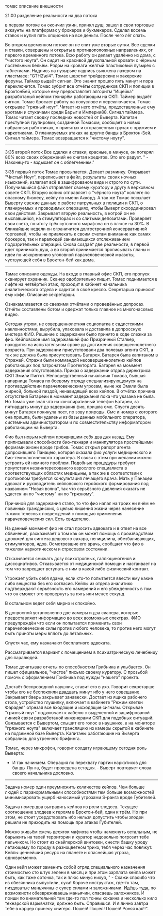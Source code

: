 томас описание внешности

21:00
разделение реальности на два потока

в первом потоке он окончил ужин, принял душ, зашел в свои торговые аккаунты на платформах у брокеров и букмекеров.
Сделал восемь ставок и купил пять опционов на все деньги. После чего лёг спать.

Во втором временном потоке он не спит уже вторые сутки. Все сделки и ставки, совершены и открыты в противоположных направлениях, от первого временного потока.
Всю работу он делает удалённо из дома, с "чистого ноута". Он сидит на красивой двухспальной кровати с чёрным постельным бельём.
Рядом на кровати желтый пластиковый пузырёк с таблетками. Надпись на пузырьке надпись выжжена лазером на пластмасе: "GTH2\ei4".
Томас шерстит трейдерские и хакерские форумы.
Таймер выдаёт сигнал. Это значит прошло пять минут и пора переключится.
Томас зубрит все отчёты сотрудников СКП и полиции в БроктонБей, которые ему предоставляет алгоритм "Ищейка" разработаный кейпом технарём работающим на СКП.
Таймер выдаёт сигнал. Томас бросает работу на полуслове и переключается.
Томас открывае "грязный ноут". Читает из него отчёты, предоставленные ему кротами и стукачами среди Барыг и Империи88.
Сигнал таймера.
Томас читает сводку последних новостей от Выверта. Капитан преступной групировки, созданной Томасом, сообщает о новых набранных работниках, о принятых и отправленных грузах с оружием и наркотиками. О планируемых атаках на другие банды в Броктон-Бей.
Сигнал таймера.
Томас возвращается к "чистому ноуту".


***

3:35 второй поток
Все сделки и ставки, красные, в минусе, он потерял 80% всех своих сбережений не считая кредитов. Это его радует. " - Наконец-то - вздыхает он с облегчением."

3:35 первый поток
Томас просыпается. Делает разминку. Открывает "Чистый Ноут", переписывет в файл, результаты своих ночных изысканий, излагает всё в зашифрованом виде и строго по сути. Получившийся файл отправляет своему куратору и другу в верховном совете СКП.
Вторую копию отправляет с "чёрного ноута" коллеге по опасному бизнесу, кейпу по имени Аккорд. А так же Томас посылает Выверту свежие данные о работе патрульных в полиции и СКП, о планируемых и проводимых операциях, чтобы Выверт скоординировал свои действия.
Закрывает вторую реальность, в котрой он не выспавшийся, на стимуляторах и со слитыми депозитами.
Проверяет свои счета, по итогу трёх суточного марафона он в плюсе на 30%. В ближайшие недели он ограничится долгострочной консервативной торговлей, чтобы не привлекать к своим счетам внимание как самих брокеров, так и паралюдей занимающихся отслеживанием подозрительных операций.
Снова создаёт две реальности, в первой идет принимать душ, а во второй принимается прописывать планы и идеи по искоренению уголовной парачеловеческой мразоты, чуствующей себя в Броктон-бей как дома.


***

Тамас описание одежды. На входе в главный офис СКП, его пропуск сканирует охранник. Сканер одобрительно пищит. Томас поднимается в лифте на четвёртый этаж, проходит в кабинет начальника аналитического отдела и садится в своё кресло. Секретарша приносит ему кофе. Описание секретарши.

Ознакамливается со свежими отчётами о проведённых допросах. Отчёты составлены ботом и одержат только главное из многочасовых видео.

Сегодня утром, не совершеннолетняя социопатка с садистскими наклонностями, вырубила, упаковала и доставила в допроссную мистера ФИО. Решение о задержании было принято в ходе слежки за фио. Кейповское имя задержавшей фио Призрачный Сталкер, находится на испытательном сроке до достижения совершеннолетнего возраста. При задержании присутствовали два полевых агента СКП, а так же должна была присутствовать Батарея. Батарея была капитаном в Стражей. Стражи были коммандой несовершеннолетних кейпов работающих под патронатом Протектората.
Батарея на моммент задержания отсутствовала. Приказ о задержании отдала директриса СКП Эмили Пиггот. Непосредственный начальник Томаса, бывшая напарница Томаса по боевому отряду специализирующемуся на противодействии парачеловеческим угрозам, ныне же Эмили была жирной, больной пиздой, ненавидящей всех кейпов.
В отчётах причина отсутствия Батареии в моммент задержания пока что указана не была. Но Томас уже знал что на конспиративный телефон Батареи, за пятнадцать минут до задержания фио, пришла смс. Спустя десять минут Батарея покинула пост, по зову природы. Смс и номер с которого она пришла, были удалены из базы данных мобильного оператора, системным администратором и по совместительству информатором работающим на Выверта.

Фио был новым кейпом проявившим себя два дня назад. Ему приписывали способности био-технаря и манипулятора простейшими формами жизни вроде грибов.
Томас открыл рапорт агента допросившего Панацею, которая оказала фио услуги медицинского и био-технологического характера. В связи с этим при желании можно устроить ей немного проблем. Подобные процедуры требуют приутствия незаинтересованого взрослого специалиста в соответствующих областях медицыны, а так же в соответствии с протоколом требуется консультация лечащего врача.
Мать у Панацеи адвокат и руководитель кейповского геройского формирования под названием "Новая волна", так что серьёзного давления оказать не удастся ни по "чистому" ни по "грязному".

Причиной для задержания стало, то что фио напал на троих ни вчём не повинных гражданских, с целью лишения жизни через нанесение тяжких телесных повреждений с помощью применения парачеловеческих сил. Есть свидетелю.

На данный моммент фио не стал просить адвоката и в ответ на все обвинения, расказывает о том как он может помощь с производством дрожжей для синтеза дешового сахара, пеницилина, обезбаливающих, стимуляторов, ядов. Осмотревшие его врачь, сообщает что фио в тяжелом наркотическом и стресовом состоянии.

Отказывается снижать дозу психотропных, галлюциногенов и диссоциативов. Отказывается от медицинской помощи и настаивает на том что запрещает вступать с ним в какой либо физический контакт.

Угрожает убить себя ядами, если кто-то попытается ввести ему какие либо вещества без его согласия. Кейпы из отдела аналитико подтверждают серьёзность его намерений и его убежденность в том что он сможет это провернуть за пять или менее секунд.

В остальном ведет себя мирно и спокойно.

В допросной установленно две камеры и два сканера, которые предоставляют информацию во всех возможных спектрах. ФИО предупреждён что если он попытается применить свои парачеловеческие силы против любого человека, то против него могут быть приняты меры вплоть до летальных.

Спустя час, ему назначают бесплатного адвоката.

Рассматривается вариант с помещением в психиатрическую лечебницу для паралюдей.

Томас дочитывае отчеты по способностям Грибника и улыбается. Он пишет официальное, "чистое" письмо своему куратору. С прозьбой помочь с оформлением Грибника под нужды "нашего" проекта.

Достаёт беспроводной наушник, ставит его в ухо. Говорит секретарше чтобы его не беспокоили двадцать минут ибо у него совещание. Закрывает бверь закрывает занавески. Достает из ящика рабочего стола, устройство глушилку, включает в кабинете "Режим клетки Фарадея" отрезая все входящие и исходящие сигналы. Открывае "грязный ноут" подключает к кабелю с выделенной и зашифрованой линией связи разработаной инженерами СКП для подобных ситуаций. Связывается с Вывертом, слышит его голос в наушнике, а на мониторе "грязного ноута" включает трансляцию из камеры скрытой в кабинете на подземной базе Выверта. Капитаны работающие на Выверта собрались для утреннего брифинга.

Томас, через микрофон, говорит солдату играющему сегодня роль Выверта:
- И так начинаем. Операция по перехвату партии наркотиков для банды Лунга, будет проведена сегодня. - Выверт повторяет слова своего начальника дословно.


***

Задача номер один преумножить количестов кейпов. Чем больше людей с паранормальными способностями тем больше возможностей минимизировать ущерб наносимый угрозами S-ранга вроде Губителей.

Задача номер два вытравить кейпов из роли злодеев. Текущее соотношение злодеев к героям в Броктон-бей, один к трём. Но при этом, не стоит усердствовать ибо нельзя допустить чтобы злодеи решили не приходить на помощь при атаках Губителей.

Можно живьём сжечь десяток мафиоза чтобы намекнуть остальным, не барыжить на твоей территории и куратор недовольно погрозит тебе пальчиком. Но стоит из снайперской винтовки, снести башку уроду летающему по городу в разноцветном трико, тебя через час повяжут. Кейпы ценнейший ресурс на планете и опаснейшая угроза, одновременно.

Один кейп может заменить собой отряд специального назначения стоимостью сто штук зелени в месяц и при этом зарплата кейпа может быть, как таже соточка, так и плюс минус нихуя, " - Скажи спасибо что из обезянника выпустили, сука! Короче инструктаж, где-то там, пиздоватые маньячины с супер силами и заложниками. Идёшь туда, по возможноти обезвреживаешь маньячин, спасаешь заложников. И поиши по внимательней там где-то пол тонны кокаина и несколько кило технарской взрывчатки, должно быть. Справишся. И я лично завтра тебе в карцер принесу снигерс. Пошел! Пошел! Пошел! Роняя кал!!".
